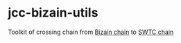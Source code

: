 # jcc-bizain-utils

Toolkit of crossing chain from [Bizain chain](https://bizain.net/bc/explorer/#!/) to [SWTC chain](http://www.swtc.top/#/)
